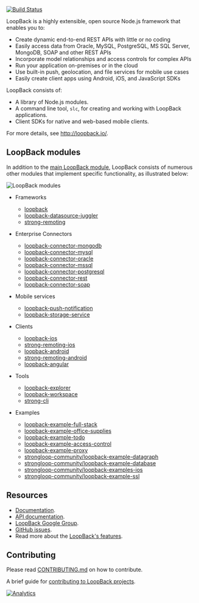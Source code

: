 [![Build Status](https://img.shields.io/travis/strongloop/loopback/master.svg)](https://travis-ci.org/strongloop/loopback)

LoopBack is a highly extensible, open source Node.js framework that enables you to:

  * Create dynamic end-to-end REST APIs with little or no coding
  * Easily access data from Oracle, MySQL, PostgreSQL, MS SQL Server, MongoDB, SOAP and other REST APIs
  * Incorporate model relationships and access controls for complex APIs
  * Run your application on-premises or in the cloud  
  * Use built-in push, geolocation, and file services for mobile use cases
  * Easily create client apps using Android, iOS, and JavaScript SDKs

LoopBack consists of:
  * A library of Node.js modules.
  * A command line tool, `slc`, for creating and working with LoopBack applications.
  * Client SDKs for native and web-based mobile clients.

For more details, see http://loopback.io/.

## LoopBack modules 

In addition to the [main LoopBack module](https://github.com/strongloop/loopback), LoopBack consists of numerous other modules that implement specific functionality, 
as illustrated below:

![LoopBack modules](https://github.com/strongloop/loopback/raw/master/docs/assets/lb-modules.png "LoopBack modules")

* Frameworks
  * [loopback](https://github.com/strongloop/loopback)
  * [loopback-datasource-juggler](https://github.com/strongloop/loopback-datasource-juggler)
  * [strong-remoting](https://github.com/strongloop/strong-remoting)

* Enterprise Connectors
  * [loopback-connector-mongodb](https://github.com/strongloop/loopback-connector-mongodb)
  * [loopback-connector-mysql](https://github.com/strongloop/loopback-connector-mysql)
  * [loopback-connector-oracle](https://github.com/strongloop/loopback-connector-oracle)
  * [loopback-connector-mssql](https://github.com/strongloop/loopback-connector-mssql)
  * [loopback-connector-postgresql](https://github.com/strongloop/loopback-connector-postgresql)
  * [loopback-connector-rest](https://github.com/strongloop/loopback-connector-rest)
  * [loopback-connector-soap](https://github.com/strongloop/loopback-connector-soap) 

* Mobile services
  * [loopback-push-notification](https://github.com/strongloop/loopback-push-notification)
  * [loopback-storage-service](https://github.com/strongloop/loopback-storage-service)

* Clients
  * [loopback-ios](https://github.com/strongloop/loopback-ios)
  * [strong-remoting-ios](https://github.com/strongloop/strong-remoting-ios)
  * [loopback-android](https://github.com/strongloop/loopback-android)
  * [strong-remoting-android](https://github.com/strongloop/strong-remoting-android)
  * [loopback-angular](https://github.com/strongloop/loopback-angular)

* Tools
  * [loopback-explorer](https://github.com/strongloop/loopback-explorer)
  * [loopback-workspace](https://github.com/strongloop/loopback-workspace)
  * [strong-cli](https://github.com/strongloop/strong-cli)

* Examples
  * [loopback-example-full-stack](https://github.com/strongloop/loopback-example-full-stack)
  * [loopback-example-office-supplies](https://github.com/strongloop/loopback-example-office-supplies)
  * [loopback-example-todo](https://github.com/strongloop/loopback-example-todo)
  * [loopback-example-access-control](https://github.com/strongloop/loopback-example-access-control)
  * [loopback-example-proxy](https://github.com/strongloop/loopback-example-proxy)
  * [strongloop-community/loopback-example-datagraph](https://github.com/strongloop-community/loopback-example-datagraph)
  * [strongloop-community/loopback-example-database](https://github.com/strongloop-community/loopback-example-database)
  * [strongloop-community/loopback-examples-ios](https://github.com/strongloop-community/loopback-examples-ios)
  * [strongloop-community/loopback-example-ssl](https://github.com/strongloop-community/loopback-example-ssl)

## Resources 

  * [Documentation](http://docs.strongloop.com/display/DOC/LoopBack).
  * [API documentation](http://apidocs.strongloop.com/loopback).
  * [LoopBack Google Group](https://groups.google.com/forum/#!forum/loopbackjs).
  * [GitHub issues](https://github.com/strongloop/loopback/issues).
  * Read more about the [LoopBack's features](https://github.com/strongloop/loopback/wiki/Features).

## Contributing

Please read [CONTRIBUTING.md](CONTRIBUTING.md) on how to contribute.

A brief guide for [contributing to LoopBack projects](https://github.com/strongloop/loopback/wiki/How-To-Contribute).

[![Analytics](https://sl-beacon.appspot.com/UA-37775386-1/github/loopback/readme?pixel)](https://github.com/strongloop/loopback)
